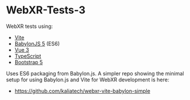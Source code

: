 # WebXR-Tests-3

WebXR tests using:

- [Vite](https://vitejs.dev/)
- [BabylonJS 5](https://www.babylonjs.com/) (ES6)
- [Vue 3](https://vuejs.org/)
- [TypeScript](https://www.typescriptlang.org/)
- [Bootstrap 5](https://getbootstrap.com/)

Uses ES6 packaging from Babylon.js. A simpler repo showing the minimal setup for using Babylon.js and Vite for WebXR
development is here:

- https://github.com/kaliatech/webxr-vite-babylon-simple

